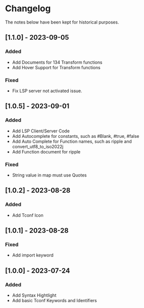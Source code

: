 # Changelog

The notes below have been kept for historical purposes.

## [1.1.0] - 2023-09-05

### Added

- Add Documents for 134 Transform functions
- Add Hover Support for Transform functions

### Fixed

- Fix LSP server not activated issue.

## [1.0.5] - 2023-09-01

### Added

- Add LSP Client/Server Code
- Add Autocomplete for constants, such as #Blank, #true, #false
- Add Auto Complete for Function names, such as ripple and convert_utf8_to_iso2022j
- Add Function document for ripple

### Fixed

- String value in map must use Quotes

## [1.0.2] - 2023-08-28

### Added

- Add Tconf Icon

## [1.0.1] - 2023-08-28

### Fixed

- Add import keyword

## [1.0.0] - 2023-07-24

### Added

- Add Syntax Hightlight
- Add basic Tconf Keywords and Identifiers
